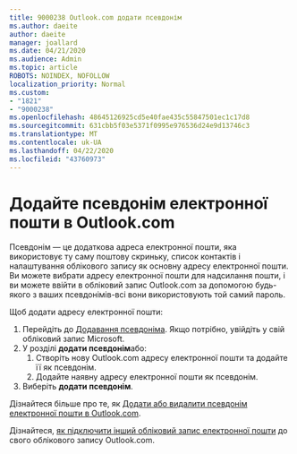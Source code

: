 ```yaml
---
title: 9000238 Outlook.com додати псевдонім
ms.author: daeite
author: daeite
manager: joallard
ms.date: 04/21/2020
ms.audience: Admin
ms.topic: article
ROBOTS: NOINDEX, NOFOLLOW
localization_priority: Normal
ms.custom:
- "1821"
- "9000238"
ms.openlocfilehash: 48645126925cd5e40fae435c55847501ec1c17d8
ms.sourcegitcommit: 631cbb5f03e5371f0995e976536d24e9d13746c3
ms.translationtype: MT
ms.contentlocale: uk-UA
ms.lasthandoff: 04/22/2020
ms.locfileid: "43760973"
---
```

# <a name="add-an-email-alias-in-outlookcom"></a>Додайте псевдонім електронної пошти в Outlook.com

Псевдонім — це додаткова адреса електронної пошти, яка використовує ту саму поштову скриньку, список контактів і налаштування облікового запису як основну адресу електронної пошти. Ви можете вибрати адресу електронної пошти для надсилання пошти, і ви можете ввійти в обліковий запис Outlook.com за допомогою будь-якого з ваших псевдонімів-всі вони використовують той самий пароль.

Щоб додати адресу електронної пошти:

1. Перейдіть до [Додавання псевдоніма](https://go.microsoft.com/fwlink/p/?linkid=864833). Якщо потрібно, увійдіть у свій обліковий запис Microsoft.
2. У розділі **додати псевдонім**або:
    1. Створіть нову Outlook.com адресу електронної пошти та додайте її як псевдонім.
    2. Додайте наявну адресу електронної пошти як псевдонім.
3. Виберіть **додати псевдонім**.

Дізнайтеся більше про те, як [Додати або видалити псевдонім електронної пошти в Outlook.com](https://support.office.com/article/459b1989-356d-40fa-a689-8f285b13f1f2?wt.mc_id=Office_Outlook_com_Alchemy).  

Дізнайтеся, [як підключити інший обліковий запис електронної пошти](https://support.office.com/article/c5224df4-5885-4e79-91ba-523aa743f0ba?wt.mc_id=Office_Outlook_com_Alchemy) до свого облікового запису Outlook.com.